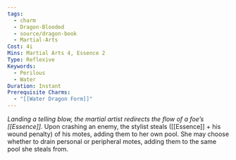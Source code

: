 ```yaml
---
tags:
  - charm
  - Dragon-Blooded
  - source/dragon-book
  - Martial-Arts
Cost: 4i
Mins: Martial Arts 4, Essence 2
Type: Reflexive
Keywords:
  - Perilous
  - Water
Duration: Instant
Prerequisite Charms:
  - "[[Water Dragon Form]]"
---
```

*Landing a telling blow, the martial artist redirects the flow of a foe’s [[Essence]].*
Upon crashing an enemy, the stylist steals ([[Essence]] + his wound penalty) of his motes, adding them to her own pool. She may choose whether to drain personal or peripheral motes, adding them to the same pool she steals from.